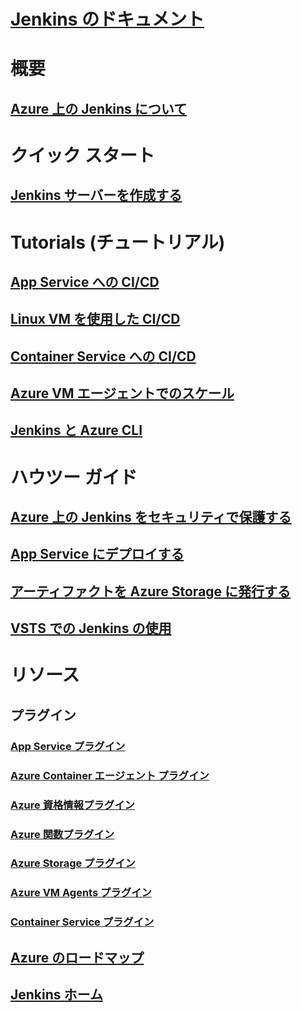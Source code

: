 # [Jenkins のドキュメント](index.md)
# 概要
## [Azure 上の Jenkins について](overview.md)
# クイック スタート
## [Jenkins サーバーを作成する](/azure/jenkins/install-jenkins-solution-template)
# Tutorials (チュートリアル)
## [App Service への CI/CD](/azure/jenkins/java-deploy-webapp-tutorial)
## [Linux VM を使用した CI/CD](/azure/virtual-machines/linux/tutorial-jenkins-github-docker-cicd)
## [Container Service への CI/CD](/azure/container-service/container-service-kubernetes-jenkins)
## [Azure VM エージェントでのスケール](/azure/jenkins/jenkins-azure-vm-agents)
## [Jenkins と Azure CLI](/azure/jenkins/execute-cli-jenkins-pipeline)
# ハウツー ガイド
## [Azure 上の Jenkins をセキュリティで保護する](https://jenkins.io/blog/2017/04/20/secure-jenkins-on-azure/)
## [App Service にデプロイする](deploy-jenkins-app-service-plugin.md)
## [アーティファクトを Azure Storage に発行する](/azure/storage/common/storage-java-jenkins-continuous-integration-solution)
## [VSTS での Jenkins の使用](https://www.visualstudio.com/en-us/docs/build/apps/jenkins/build-deploy-jenkins)
# リソース
## プラグイン
### [App Service プラグイン](https://plugins.jenkins.io/azure-app-service)
### [Azure Container エージェント プラグイン](https://plugins.jenkins.io/azure-container-agents)
### [Azure 資格情報プラグイン](https://plugins.jenkins.io/azure-credentials)
### [Azure 関数プラグイン](https://plugins.jenkins.io/azure-function)
### [Azure Storage プラグイン](https://plugins.jenkins.io/windows-azure-storage)
### [Azure VM Agents プラグイン](https://plugins.jenkins.io/azure-vm-agents)
### [Container Service プラグイン](https://plugins.jenkins.io/azure-acs)
## [Azure のロードマップ](https://azure.microsoft.com/roadmap/)
## [Jenkins ホーム](https://jenkins.io/)
